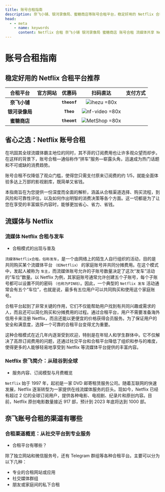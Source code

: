 ```yaml
---
title: 账号合租指南
description: 奈飞小铺、银河录像局、蜜糖商店等账号合租平台，稳定好用的 Netflix 合租平台推荐，助您轻松共享流媒体账号，享受优质娱乐内容。
head:
  - - meta
    - name: keywords
      content: Netflix 合租 奈飞小铺 银河录像局 蜜糖商店 账号合租 流媒体共享 Netflix账号 共享平台 娱乐内容
---
```


# 账号合租指南

## 稳定好用的 Netflix 合租平台推荐

|    合租平台    |                                 官方网站                                  |    优惠码    |                         扫码直达                         |                                                                                                   支付方式                                                                                                    |
| :------------: | :-----------------------------------------------------------------------: | :----------: | :------------------------------------------------------: | :-----------------------------------------------------------------------------------------------------------------------------------------------------------------------------------------------------------: |
|  **奈飞小铺**  |  <Pill name="官网直达" link="https://itheo.top/ihezu" rel="sponsored" />  | **`theonf`** |    ![ihezu =80x](https://i.theojs.cn/docs/ihezu.webp)    |                                                    <iconify-icon icon="simple-icons:alipay" width="24" height="24" style="color: #1677FF"></iconify-icon>                                                     |
| **银河录像局** |   <Pill name="官网直达" link="https://itheo.top/yh" rel="sponsored" />    |  **`Theo`**  | ![nf-video =80x](https://i.theojs.cn/docs/nf-video.webp) | <iconify-icon icon="simple-icons:alipay" width="24" height="24" style="color: #1677FF"></iconify-icon> <iconify-icon icon="simple-icons:paypal" width="24" height="24" style="color: #003087"></iconify-icon> |
|  **蜜糖商店**  | <Pill name="官网直达" link="https://itheo.top/metshop" rel="sponsored" /> | **`theomt`** |  ![MetShop =80x](https://i.theojs.cn/docs/MetShop.webp)  |                                                    <iconify-icon icon="simple-icons:alipay" width="24" height="24" style="color: #1677FF"></iconify-icon>                                                     |

## 省心之选：Netflix 账号合租

在<Pill name="Netflix" icon="simple-icons:netflix" color="#E50914" link="https://www.netflix.com/" alt="Netflix图标" />巩固其全球流媒体霸主地位的同时，其不菲的订阅费用也让许多观众望而却步。在这样的背景下，账号合租—通俗称作“拼车”服务—崭露头角，迅速成为热门话题和不可或缺的消费趋势。

账号合租不仅降低了观众门槛，使得您只需支付原来订阅费的约 1/5，就能全面体验<Pill name="Netflix" icon="simple-icons:netflix" color="#E50914" link="https://www.netflix.com/" alt="Netflix图标" />多达上万部的影视剧库，既简单又省钱。

本指南旨在为您提供一份深度而全面的解析，涵盖从合租渠道选择、购买流程，到风险和可靠性评估，以及如何作出明智的消费决策等各个方面。这一切都是为了让您在享受<Pill name="Netflix" icon="simple-icons:netflix" color="#E50914" link="https://www.netflix.com/" alt="Netflix图标" />的丰富娱乐内容时，能够更加省心、省力、省钱。

## 流媒体与 Netflix

### 流媒体 Netflix 合租与发车

- 合租模式的出现与普及

`流媒体Netflix合租，俗称发车`，是一个由网络上的陌生人自行组织的活动，目的是共同购买某个流媒体平台 `（如Netflix）` 的家庭账号并共同分摊费用。在这个模式中，发起人被称为 `车主`，而流媒体账号允许的子账号数量决定了这次“发车”活动的“车位”数量。以 Netflix 为例，其家庭账号通常允许创建五个子账号，每个子账号都可以设置不同的密码 `（也称为PIN码）`。因此，一个典型的 `Netflix 发车` 活动通常会有五个“车位”，也就是说，最多有五位用户可以共同购买和使用这个家庭账号。

合租平台起到了非常关键的作用，它们不仅能帮助用户找到有共同兴趣或需求的人，而且还可以简化购买和分摊费用的过程。通过合租平台，用户不需要准备海外信用卡来注册 Netflix，而且还能以更便宜的价格获得会员服务。为了保证用户的安全和满意度，选择一个可靠的合租平台变得尤为重要。

这种合租模式在近几年内逐渐受到欢迎，特别是在年轻人和学生群体中。它不仅解决了高昂订阅费用的问题，还通过社交平台和合租平台降低了组织和参与的难度，使得更多的人能够轻易地享受到 Netflix 等流媒体平台提供的丰富内容。

### Netflix 奈飞简介：从硅谷到全球

- 服务内容、订阅模型与月费概览

`Netflix` 始于 1997 年，起初是一家 DVD 邮寄租赁服务公司。随着互联网的快速发展，Netflix 逐渐转型为一家提供在线流媒体服务的巨头。现如今，Netflix 已经有超过 2 亿的全球订阅用户，提供各种电影、电视剧、纪录片和原创内容。目前，Netflix 原创电影数量接近 917 部，预计到 2023 年底将达到 1000 部。

## 奈飞账号合租的渠道有哪些

### 合租渠道概览：从社交平台到专业服务

- 合租平台有哪些？

除了独立网站和微信服务号，还有 Telegram 群组等各种合租平台。主要可以分为以下几种：

- 专业的合租网站或应用
- 社交媒体群组
- 朋友或家庭间的私下合租
